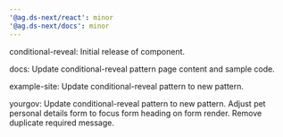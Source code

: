 ```yaml
---
'@ag.ds-next/react': minor
'@ag.ds-next/docs': minor
---
```


conditional-reveal: Initial release of component.

docs: Update conditional-reveal pattern page content and sample code.

example-site: Update conditional-reveal pattern to new pattern.

yourgov: Update conditional-reveal pattern to new pattern. Adjust pet personal details form to focus form heading on form render. Remove duplicate required message.